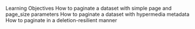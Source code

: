 Learning Objectives
How to paginate a dataset with simple page and page_size parameters
How to paginate a dataset with hypermedia metadata
How to paginate in a deletion-resilient manner
